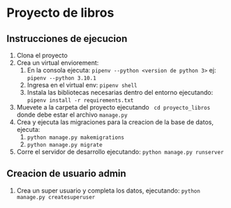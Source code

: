 # Proyecto de libros
## Instrucciones de ejecucion
1. Clona el proyecto
2. Crea un virtual enviorement:
   1. En la consola ejecuta: `pipenv --python <version de python 3>` ej: `pipenv --python 3.10.1` 
   2. Ingresa en el virtual env: `pipenv shell`
   3. Instala las bibliotecas necesarias dentro del entorno ejecutando: `pipenv install -r requirements.txt`
3. Muevete a la carpeta del proyecto ejecutando ` cd proyecto_libros` donde debe estar el archivo `manage.py` 
4. Crea y ejecuta las migraciones para la creacion de la base de datos, ejecuta:
   1. `python manage.py makemigrations`
   2. `python manage.py migrate` 
5. Corre el servidor de desarrollo ejecutando: `python manage.py runserver` 

## Creacion de usuario admin
1. Crea un super usuario y completa los datos, ejecutando: `python manage.py createsuperuser`